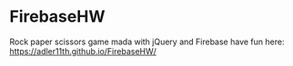 # FirebaseHW
Rock paper scissors game mada with jQuery and Firebase
have fun here: https://adler11th.github.io/FirebaseHW/
